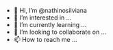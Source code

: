 - 👋 Hi, I’m @nathinosilviana
- 👀 I’m interested in ...
- 🌱 I’m currently learning ...
- 💞️ I’m looking to collaborate on ...
- 📫 How to reach me ...

<!---
nathinosilviana/nathinosilviana is a ✨ special ✨ repository because its `README.md` (this file) appears on your GitHub profile.
You can click the Preview link to take a look at your changes.
--->
